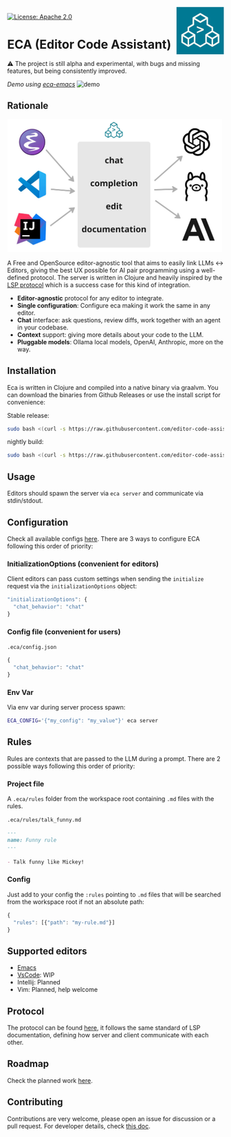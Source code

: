 <img src="images/logo.png" width="110" align="right">

[![License: Apache 2.0](https://img.shields.io/badge/License-Apache%202.0-blue.svg)](./LICENSE)

# ECA (Editor Code Assistant)

:warning: The project is still alpha and experimental, with bugs and missing features, but being consistently improved.

_Demo using [eca-emacs](https://github.com/editor-code-assistant/eca-emacs)_
![demo](./images/demo.png)

## Rationale 

<img src="images/rationale.jpg" width="500">

A Free and OpenSource editor-agnostic tool that aims to easily link LLMs <-> Editors, giving the best UX possible for AI pair programming using a well-defined protocol. The server is written in Clojure and heavily inspired by the [LSP protocol](https://microsoft.github.io/language-server-protocol/) which is a success case for this kind of integration.

- **Editor-agnostic** protocol for any editor to integrate.
- **Single configuration**: Configure eca making it work the same in any editor.
- **Chat** interface: ask questions, review diffs, work together with an agent in your codebase.
- **Context** support: giving more details about your code to the LLM.
- **Pluggable models**: Ollama local models, OpenAI, Anthropic, more on the way.

## Installation

Eca is written in Clojure and compiled into a native binary via graalvm. You can download the binaries from Github Releases or use the install script for convenience:

Stable release:

```bash
sudo bash <(curl -s https://raw.githubusercontent.com/editor-code-assistant/eca/master/install)
```

nightly build:

```bash
sudo bash <(curl -s https://raw.githubusercontent.com/editor-code-assistant/eca/master/install) --version nightly
```

## Usage

Editors should spawn the server via `eca server` and communicate via stdin/stdout.

## Configuration

Check all available configs [here](./src/eca/config.clj#L15).
There are 3 ways to configure ECA following this order of priority:

### InitializationOptions (convenient for editors)

Client editors can pass custom settings when sending the `initialize` request via the `initializationOptions` object:

```javascript
"initializationOptions": {
  "chat_behavior": "chat"
}
```

### Config file (convenient for users)

`.eca/config.json`

```javascript
{
  "chat_behavior": "chat"
}
```

### Env Var

Via env var during server process spawn:

```bash
ECA_CONFIG='{"my_config": "my_value"}' eca server
```

## Rules

Rules are contexts that are passed to the LLM during a prompt.
There are 2 possible ways following this order of priority:

### Project file

A `.eca/rules` folder from the workspace root containing `.md` files with the rules.

`.eca/rules/talk_funny.md`
```markdown
--- 
name: Funny rule
---

- Talk funny like Mickey!
```

### Config 

Just add to your config the `:rules` pointing to `.md` files that will be searched from the workspace root if not an absolute path:

```javascript
{
  "rules": [{"path": "my-rule.md"}]
}
```

## Supported editors

- [Emacs](https://github.com/editor-code-assistant/eca-emacs)
- [VsCode](https://github.com/editor-code-assistant/eca-vscode): WIP
- Intellij: Planned
- Vim: Planned, help welcome

## Protocol

The protocol can be found [here](./docs/protocol.md), it follows the same standard of LSP documentation, defining how server and client communicate with each other.

## Roadmap

Check the planned work [here](https://github.com/orgs/editor-code-assistant/projects/1/views/1).

## Contributing

Contributions are very welcome, please open an issue for discussion or a pull request.
For developer details, check [this doc](./docs/development.md).
